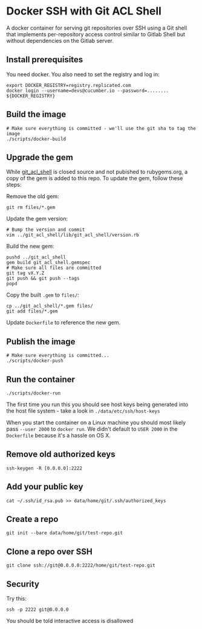 # Docker SSH with Git ACL Shell

A docker container for serving git repositories over SSH using a Git shell that
implements per-repository access control similar to Gitlab Shell but without
dependencies on the Gitlab server.

## Install prerequisites

You need docker. You also need to set the registry and log in:

    export DOCKER_REGISTRY=registry.replicated.com
    docker login --username=devs@cucumber.io --password=........ ${DOCKER_REGISTRY}

## Build the image

    # Make sure everything is committed - we'll use the git sha to tag the image
    ./scripts/docker-build

## Upgrade the gem

While [git_acl_shell](https://github.com/cucumber-ltd/git_acl_shell) is closed
source and not pubished to rubygems.org, a copy of the gem is added to this repo.
To update the gem, follow these steps:

Remove the old gem:

    git rm files/*.gem

Update the gem version:

    # Bump the version and commit
    vim ../git_acl_shell/lib/git_acl_shell/version.rb

Build the new gem:

    pushd ../git_acl_shell
    gem build git_acl_shell.gemspec
    # Make sure all files are committed
    git tag vX.Y.Z
    git push && git push --tags
    popd

Copy the built `.gem` to `files/`:

    cp ../git_acl_shell/*.gem files/
    git add files/*.gem

Update `Dockerfile` to reference the new gem.

## Publish the image

    # Make sure everything is committed...
    ./scripts/docker-push

## Run the container

    ./scripts/docker-run

The first time you run this you should see host keys being generated into the
host file system - take a look in `./data/etc/ssh/host-keys`

When you start the container on a Linux machine you should most likely pass `--user 2000`
to `docker run`. We didn't default to `USER 2000` in the `Dockerfile` because it's a hassle
on OS X.

## Remove old authorized keys

    ssh-keygen -R [0.0.0.0]:2222

## Add your public key

    cat ~/.ssh/id_rsa.pub >> data/home/git/.ssh/authorized_keys

## Create a repo

    git init --bare data/home/git/test-repo.git

## Clone a repo over SSH

    git clone ssh://git@0.0.0.0:2222/home/git/test-repo.git

## Security

Try this:

    ssh -p 2222 git@0.0.0.0

You should be told interactive access is disallowed
